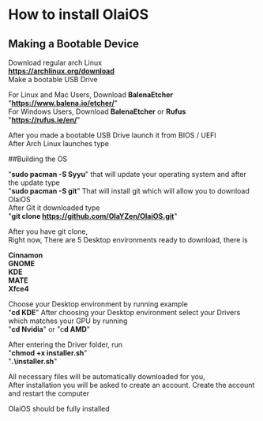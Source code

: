 # **How to install OlaiOS**

## Making a Bootable Device

Download regular arch Linux
<br />**https://archlinux.org/download**
<br />Make a bootable USB Drive

For Linux and Mac Users, Download **BalenaEtcher** "**https://www.balena.io/etcher/**"
<br />For Windows Users, Download **BalenaEtcher** or **Rufus** "**https://rufus.ie/en/**"

After you made a bootable USB Drive launch it from BIOS / UEFI
<br />After Arch Linux launches type

##Building the OS

"**sudo pacman -S Syyu**" that will update your operating system and after the update type
<br />"**sudo pacman -S git**" That will install git which will allow you to download OlaiOS
<br />After Git it downloaded type
<br />"**git clone https://github.com/OlaYZen/OlaiOS.git**"

After you have git clone,
<br />Right now, There are 5 Desktop environments ready to download, there is

**Cinnamon**
<br />**GNOME**
<br />**KDE**
<br />**MATE**
<br />**Xfce4**

Choose your Desktop environment by running example
<br />"**cd KDE**"
After choosing your Desktop environment select your Drivers which matches your GPU by running
<br />"**cd Nvidia**" or "c**d AMD**"


After entering the Driver folder, run
<br />"**chmod +x installer.sh**"
<br />"**.\installer.sh**"

All necessary files will be automatically downloaded for you,
<br />After installation you will be asked to create an account. Create the account and restart the computer

OlaiOS should be fully installed
